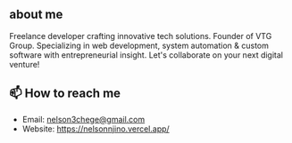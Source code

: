 ## about me

Freelance developer crafting innovative tech solutions. Founder of VTG Group. Specializing in web development, system automation & custom software with entrepreneurial insight. Let's collaborate on your next digital venture!

## 📫 How to reach me

- Email:  nelson3chege@gmail.com
- Website:  https://nelsonnjino.vercel.app/

<!---
nelsonchege/nelsonchege is a ✨ special ✨ repository because its `README.md` (this file) appears on your GitHub profile.
You can click the Preview link to take a look at your changes.
--->
